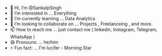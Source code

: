 - 👋 Hi, I’m @SankalpSingh
- 👀 I’m interested in ... Everything
- 🌱 I’m currently learning ... Data Analytics 
- 💞️ I’m looking to collaborate on ... Projects , Freelanceing , and more.
- 📫 How to reach me ... just contact me ( linkedin, Instagram, Telegram, WhatsApp )
- 😄 Pronouns: ... he/him 
- ⚡ Fun fact: ... I'm lucifer - Morning Star

<!---
SankalpSinghDogra/SankalpSinghDogra is a ✨ special ✨ repository because its `README.md` (this file) appears on your GitHub profile.
You can click the Preview link to take a look at your changes.
--->
